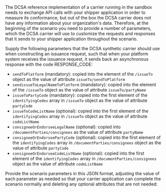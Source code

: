 The DCSA reference implementation of a carrier running in the sandbox needs to exchange API calls with your shipper
application in order to measure its conformance, but out of the box the DCSA carrier does not have any information about
your organization's data. Therefore, at the beginning of the scenario you need to provide a number of parameters, which
the DCSA carrier will use to customize the requests and responses that it sends to your shipper application throughout
the scenario.

Supply the following parameters that the DCSA synthetic carrier should use when constructing an issuance request, such
that when your platform system receives the issuance request, it sends back an asynchronous response with the code
RESPONSE_CODE:

* `sendToPlatform` (mandatory): copied into the element of the `/issueTo` object as the value of attribute
  `issueTo/sendToPlatform`
* `sendissueToLegalNameToPlatform` (mandatory): copied into the element of the `/issueTo` object as the value of
  attribute `issueTo/partyName`
* `issueToPartyCode` (mandatory): copied into the first element of the `identifyingCodes` array in `/issueTo` object
  as the value of attribute `partyCode`
* `issueToCodeListName` (optional): copied into the first element of the `identifyingCodes` array in `/issueTo` object
  as the value of attribute `codeListName`
* `consigneeOrEndorseeLegalName` (optional): copied into `/documentParties/consignees` as the value of attribute
  `partyName`
* `consigneeOrEndorseePartyCode` (optional): copied into the first element of the `identifyingCodes` array in
  `/documentParties/consignees` object as the value of attribute `partyCode`
* `consigneeOrEndorseeCodeListName` (optional): copied into the first element of the `identifyingCodes` array in
  `/documentParties/consignees` object as the value of attribute `codeListName`

Provide the scenario parameters in this JSON format, adjusting the value of each parameter as needed so that your
carrier application can complete the scenario normally and deleting any optional attributes that are not needed:


